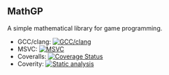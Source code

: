 MathGP
------

A simple mathematical library for game programming.

* GCC/clang: [![GCC/clang](https://travis-ci.org/iboB/mathgp.svg?branch=master)](https://travis-ci.org/iboB/mathgp)
* MSVC: [![MSVC](https://ci.appveyor.com/api/projects/status/x63tku34p1ep8wx0/branch/master?svg=true)](https://ci.appveyor.com/project/iboB/mathgp/branch/master)
* Coveralls: [![Coverage Status](https://coveralls.io/repos/github/iboB/mathgp/badge.svg?branch=master)](https://coveralls.io/github/iboB/mathgp?branch=master)
* Coverity: [![Static analysis](https://scan.coverity.com/projects/8774/badge.svg)](https://scan.coverity.com/projects/ibob-mathgp)
